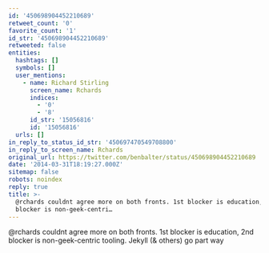 ```yaml
---
id: '450698904452210689'
retweet_count: '0'
favorite_count: '1'
id_str: '450698904452210689'
retweeted: false
entities:
  hashtags: []
  symbols: []
  user_mentions:
    - name: Richard Stirling
      screen_name: Rchards
      indices:
        - '0'
        - '8'
      id_str: '15056816'
      id: '15056816'
  urls: []
in_reply_to_status_id_str: '450697470549708800'
in_reply_to_screen_name: Rchards
original_url: https://twitter.com/benbalter/status/450698904452210689
date: '2014-03-31T18:19:27.000Z'
sitemap: false
robots: noindex
reply: true
title: >-
  @rchards couldnt agree more on both fronts. 1st blocker is education, 2nd
  blocker is non-geek-centri…
---
```


@rchards couldnt agree more on both fronts. 1st blocker is education, 2nd blocker is non-geek-centric tooling. Jekyll (&amp; others) go part way